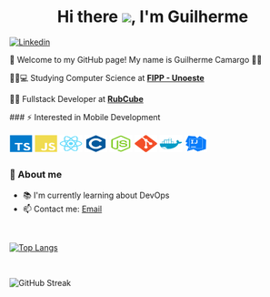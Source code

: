 

<h1 align="center">Hi there <img src="https://github.com/sudnyeshtalekar/sudnyeshtalekar/blob/master/Assets/Hi.gif" width="40px">, I'm Guilherme </h1>

[![Linkedin](https://img.shields.io/badge/-LinkedIn-blue?style=for-the-badge&logo=Linkedin&logoColor=white)](https://www.linkedin.com/in/camargogui/)

:call_me_hand: Welcome to my GitHub page! My name is Guilherme Camargo :ok_man:

👨‍🎓:computer: Studying Computer Science at [**FIPP - Unoeste**](https://unoeste.br/fipp/)

:man_technologist: Fullstack Developer at [**RubCube**](https://www.rubcube.com/)


<div align="left">
  ### ⚡ Interested in Mobile Development
</div>

<div style="display: inline_block"><br>
  <img align="center" alt="Guilherme-Ts" height="30" width="40" src="https://raw.githubusercontent.com/devicons/devicon/master/icons/typescript/typescript-plain.svg">
  <img align="center" alt="Guilherme-Js" height="30" width="40" src="https://raw.githubusercontent.com/devicons/devicon/master/icons/javascript/javascript-plain.svg">
  <img align="center" alt="Guilherme-React" height="30" width="40" src="https://raw.githubusercontent.com/devicons/devicon/master/icons/react/react-original.svg">
  <img align="center" alt="Guilherme-C" height="30" width="40" src="https://raw.githubusercontent.com/devicons/devicon/master/icons/c/c-plain.svg">
  <img align="center" alt="Guilherme-Node" height="30" width="40" src="https://raw.githubusercontent.com/devicons/devicon/master/icons/nodejs/nodejs-plain.svg">
  <img align="center" alt="Guilherme-Git" height="30" width="40" src="https://raw.githubusercontent.com/devicons/devicon/master/icons/git/git-plain.svg">
  <img align="center" alt="Guilherme-Docker" height="30" width="40" src="https://raw.githubusercontent.com/devicons/devicon/master/icons/docker/docker-plain.svg">
  <img align="center" alt="Guilherme-Java" height="30" width="40" src="https://github.com/devicons/devicon/blob/master/icons/intellij/intellij-plain.svg">
</div>
  
  ##

### 🌱 About me

- 📚 I'm currently learning about DevOps
- 📫 Contact me: [Email](mailto:guilhermecolonhese@gmail.com)

<br>

[![Top Langs](https://github-readme-stats.vercel.app/api/top-langs/?username=camargo-gui&layout=compact&theme=tokyonight)](https://github.com/anuraghazra/github-readme-stats)

<br/>

![GitHub Streak](https://github-readme-streak-stats.herokuapp.com?user=camargo-gui&theme=vision-friendly-dark&hide_border=false&count_private=true)
